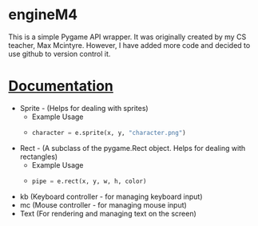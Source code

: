 # engineM4
This is a simple Pygame API wrapper. It was originally created by my CS teacher, Max Mcintyre. However, I have added more code and decided to use github to version control it.

# [Documentation](docs/index.md)


 - Sprite - (Helps for dealing with sprites)
   - Example Usage
   - ```python
     character = e.sprite(x, y, "character.png")
     ```
 - Rect - (A subclass of the pygame.Rect object. Helps for dealing with rectangles)
   - Example Usage
   - ```python
     pipe = e.rect(x, y, w, h, color)
     ```
 - kb (Keyboard controller - for managing keyboard input)
 - mc (Mouse controller - for managing mouse input)
 - Text (For rendering and managing text on the screen)



 
